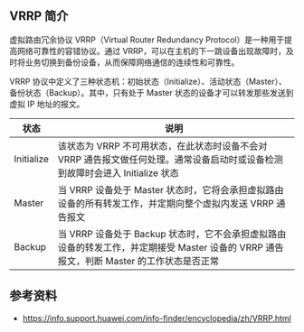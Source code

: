 ## VRRP 简介

虚拟路由冗余协议 VRRP（Virtual Router Redundancy Protocol）是一种用于提高网络可靠性的容错协议。通过 VRRP，可以在主机的下一跳设备出现故障时，及时将业务切换到备份设备，从而保障网络通信的连续性和可靠性。

VRRP 协议中定义了三种状态机：初始状态（Initialize）、活动状态（Master）、备份状态（Backup）。其中，只有处于 Master 状态的设备才可以转发那些发送到虚拟 IP 地址的报文。

| 状态       | 说明                                                         |
| ---------- | ------------------------------------------------------------ |
| Initialize | 该状态为 VRRP 不可用状态，在此状态时设备不会对 VRRP 通告报文做任何处理。通常设备启动时或设备检测到故障时会进入 Initialize 状态 |
| Master     | 当 VRRP 设备处于 Master 状态时，它将会承担虚拟路由设备的所有转发工作，并定期向整个虚拟内发送 VRRP 通告报文 |
| Backup     | 当 VRRP 设备处于 Backup 状态时，它不会承担虚拟路由设备的转发工作，并定期接受 Master 设备的 VRRP 通告报文，判断 Master 的工作状态是否正常 |

## 参考资料

- <https://info.support.huawei.com/info-finder/encyclopedia/zh/VRRP.html>

